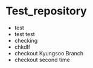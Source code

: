 # Test_repository

- test
- test test
- checking
- chkdlf
- checkout Kyungsoo Branch
- checkout second time
